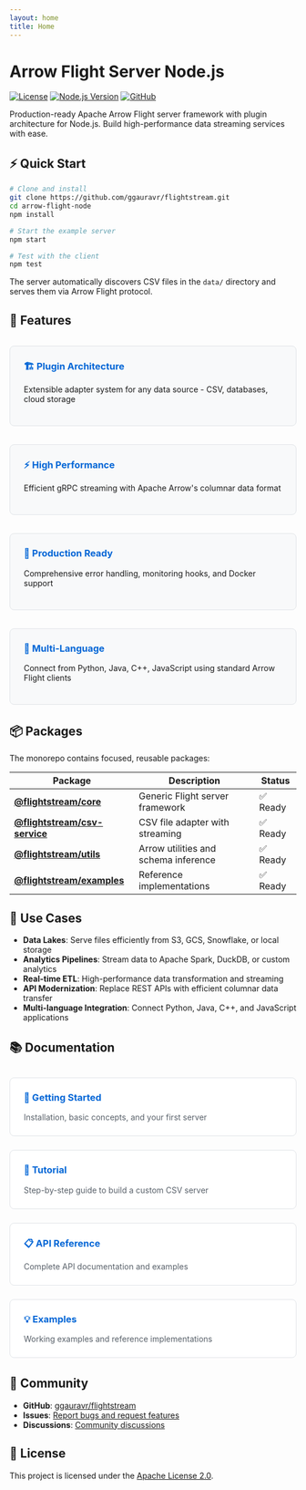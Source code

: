 ```yaml
---
layout: home
title: Home
---
```


# Arrow Flight Server Node.js

[![License](https://img.shields.io/badge/License-Apache%202.0-blue.svg)](https://opensource.org/licenses/Apache-2.0)
[![Node.js Version](https://img.shields.io/badge/node-%3E%3D18.0.0-brightgreen.svg)](https://nodejs.org/)
[![GitHub](https://img.shields.io/github/stars/ggauravr/flightstream?style=social)](https://github.com/ggauravr/flightstream)

Production-ready Apache Arrow Flight server framework with plugin architecture for Node.js. Build high-performance data streaming services with ease.

## ⚡ Quick Start

```bash
# Clone and install
git clone https://github.com/ggauravr/flightstream.git
cd arrow-flight-node
npm install

# Start the example server
npm start

# Test with the client
npm test
```

The server automatically discovers CSV files in the `data/` directory and serves them via Arrow Flight protocol.

## 🚀 Features

<div class="feature-grid">
  <div class="feature">
    <h3>🏗️ Plugin Architecture</h3>
    <p>Extensible adapter system for any data source - CSV, databases, cloud storage</p>
  </div>
  
  <div class="feature">
    <h3>⚡ High Performance</h3>
    <p>Efficient gRPC streaming with Apache Arrow's columnar data format</p>
  </div>
  
  <div class="feature">
    <h3>🔧 Production Ready</h3>
    <p>Comprehensive error handling, monitoring hooks, and Docker support</p>
  </div>
  
  <div class="feature">
    <h3>👥 Multi-Language</h3>
    <p>Connect from Python, Java, C++, JavaScript using standard Arrow Flight clients</p>
  </div>
</div>

## 📦 Packages

The monorepo contains focused, reusable packages:

| Package | Description | Status |
|---------|-------------|--------|
| **[@flightstream/core](https://www.npmjs.com/package/@flightstream/core)** | Generic Flight server framework | ✅ Ready |
| **[@flightstream/csv-service](https://www.npmjs.com/package/@flightstream/csv-service)** | CSV file adapter with streaming | ✅ Ready |
| **[@flightstream/utils](https://www.npmjs.com/package/@flightstream/utils)** | Arrow utilities and schema inference | ✅ Ready |
| **[@flightstream/examples](https://www.npmjs.com/package/@flightstream/examples)** | Reference implementations | ✅ Ready |

## 🎯 Use Cases

- **Data Lakes**: Serve files efficiently from S3, GCS, Snowflake, or local storage
- **Analytics Pipelines**: Stream data to Apache Spark, DuckDB, or custom analytics  
- **Real-time ETL**: High-performance data transformation and streaming
- **API Modernization**: Replace REST APIs with efficient columnar data transfer
- **Multi-language Integration**: Connect Python, Java, C++, and JavaScript applications

## 📚 Documentation

<div class="docs-grid">
  <a href="{{ '/getting-started/' | relative_url }}" class="doc-card">
    <h3>🚀 Getting Started</h3>
    <p>Installation, basic concepts, and your first server</p>
  </a>
  
  <a href="{{ '/tutorial/' | relative_url }}" class="doc-card">
    <h3>📖 Tutorial</h3>
    <p>Step-by-step guide to build a custom CSV server</p>
  </a>
  
  <a href="{{ '/api-reference/' | relative_url }}" class="doc-card">
    <h3>📋 API Reference</h3>
    <p>Complete API documentation and examples</p>
  </a>
  
  <a href="{{ '/examples/' | relative_url }}" class="doc-card">
    <h3>💡 Examples</h3>
    <p>Working examples and reference implementations</p>
  </a>
</div>

## 🤝 Community

- **GitHub**: [ggauravr/flightstream](https://github.com/ggauravr/flightstream)
- **Issues**: [Report bugs and request features](https://github.com/ggauravr/flightstream/issues)
- **Discussions**: [Community discussions](https://github.com/ggauravr/flightstream/discussions)

## 📄 License

This project is licensed under the [Apache License 2.0](https://github.com/ggauravr/flightstream/blob/main/LICENSE).

<style>
.feature-grid {
  display: grid;
  grid-template-columns: repeat(auto-fit, minmax(280px, 1fr));
  gap: 2rem;
  margin: 2rem 0;
}

.feature {
  padding: 1.5rem;
  border: 1px solid #e1e4e8;
  border-radius: 8px;
  background: #f8f9fa;
}

.feature h3 {
  margin-top: 0;
  color: #0366d6;
}

.docs-grid {
  display: grid;
  grid-template-columns: repeat(auto-fit, minmax(250px, 1fr));
  gap: 1.5rem;
  margin: 2rem 0;
}

.doc-card {
  display: block;
  padding: 1.5rem;
  border: 1px solid #e1e4e8;
  border-radius: 8px;
  text-decoration: none;
  color: inherit;
  transition: all 0.2s ease;
  background: white;
}

.doc-card:hover {
  border-color: #0366d6;
  box-shadow: 0 4px 12px rgba(0,0,0,0.1);
  transform: translateY(-2px);
}

.doc-card h3 {
  margin-top: 0;
  color: #0366d6;
}

.doc-card p {
  margin-bottom: 0;
  color: #586069;
}
</style> 